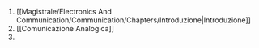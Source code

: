1. [[Magistrale/Electronics And Communication/Communication/Chapters/Introduzione|Introduzione]]
2. [[Comunicazione Analogica]]
3. 